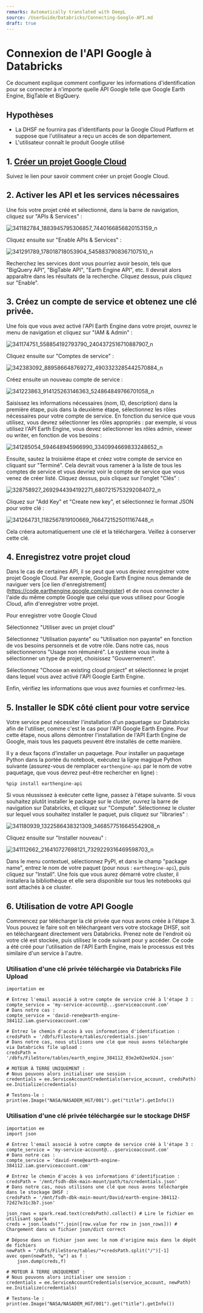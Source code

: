 ```yaml
---
remarks: Automatically translated with DeepL
source: /UserGuide/Databricks/Connecting-Google-API.md
draft: true
---
```


# Connexion de l'API Google à Databricks

Ce document explique comment configurer les informations d'identification pour se connecter à n'importe quelle API Google telle que Google Earth Engine, BigTable et BigQuery.

## Hypothèses

- La DHSF ne fournira pas d'identifiants pour la Google Cloud Platform et suppose que l'utilisateur a reçu un accès de son département.
- L'utilisateur connaît le produit Google utilisé

## 1. [Créer un projet Google Cloud](https://developers.google.com/workspace/guides/create-project)
Suivez le lien pour savoir comment créer un projet Google Cloud.

## 2. Activer les API et les services nécessaires
Une fois votre projet créé et sélectionné, dans la barre de navigation, cliquez sur "APIs & Services" :

![341182784_1883945795306857_7440166856820153159_n](https://user-images.githubusercontent.com/56747050/233416304-13b98718-337e-42eb-b6ae-0e1888404fea.png)

Cliquez ensuite sur "Enable APIs & Services" :

![341291789_178018718053904_5458837908367107510_n](https://user-images.githubusercontent.com/56747050/233416401-5de8b538-6c2a-4e89-a578-6810736eb484.png)

Recherchez les services dont vous pourriez avoir besoin, tels que "BigQuery API", "BigTable API", "Earth Engine API", etc. Il devrait alors apparaître dans les résultats de la recherche. Cliquez dessus, puis cliquez sur "Enable".

## 3. Créez un compte de service et obtenez une clé privée.
Une fois que vous avez activé l'API Earth Engine dans votre projet, ouvrez le menu de navigation et cliquez sur "IAM & Admin" :

![341174751_558854192793790_2404372516710887907_n](https://user-images.githubusercontent.com/56747050/233416480-e9e68e01-6d9f-4db2-9235-9fd68c03a500.png)

Cliquez ensuite sur "Comptes de service" :

![342383092_889586648769272_4903323285442570884_n](https://user-images.githubusercontent.com/56747050/233416581-b959909c-d8f2-42ef-a304-f2734e7aaeb3.png)

Créez ensuite un nouveau compte de service :

![341223863_914125263146363_524864849766701058_n](https://user-images.githubusercontent.com/56747050/233416627-8c378c19-e2cc-44d9-8b18-8e64735ecc7b.png)

Saisissez les informations nécessaires (nom, ID, description) dans la première étape, puis dans la deuxième étape, sélectionnez les rôles nécessaires pour votre compte de service. En fonction du service que vous utilisez, vous devrez sélectionner les rôles appropriés : par exemple, si vous utilisez l'API Earth Engine, vous devez sélectionner les rôles admin, viewer ou writer, en fonction de vos besoins :

![341285054_594648945966990_3340994669833248652_n](https://user-images.githubusercontent.com/56747050/233417210-10045800-9b95-4aab-b1e8-0ac86752c586.png)

Ensuite, sautez la troisième étape et créez votre compte de service en cliquant sur "Terminé". Cela devrait vous ramener à la liste de tous les comptes de service et vous devriez voir le compte de service que vous venez de créer listé. Cliquez dessus, puis cliquez sur l'onglet "Clés" :

![328758927_2692944394192271_6807215753292084072_n](https://user-images.githubusercontent.com/56747050/233417265-fd030087-8034-44c7-8177-786af4b02e7d.png)

Cliquez sur "Add Key" et "Create new key", et sélectionnez le format JSON pour votre clé :

![341264731_1182567819100669_7664721525011167448_n](https://user-images.githubusercontent.com/56747050/233417303-b47f9007-d15f-4211-a049-cc6cddcd0b21.png)

Cela créera automatiquement une clé et la téléchargera. Veillez à conserver cette clé.

## 4. Enregistrez votre projet cloud

Dans le cas de certaines API, il se peut que vous deviez enregistrer votre projet Google Cloud. Par exemple, Google Earth Engine nous demande de naviguer vers [ce lien d'enregistrement] (https://code.earthengine.google.com/register) et de nous connecter à l'aide du même compte Google que celui que vous utilisez pour Google Cloud, afin d'enregistrer votre projet.

Pour enregistrer votre Google Cloud

Sélectionnez "Utiliser avec un projet cloud"

Sélectionnez "Utilisation payante" ou "Utilisation non payante" en fonction de vos besoins personnels et de votre rôle. Dans notre cas, nous sélectionnerons "Usage non rémunéré". Le système vous invite à sélectionner un type de projet, choisissez "Gouvernement".

Sélectionnez "Choose an existing cloud project" et sélectionnez le projet dans lequel vous avez activé l'API Google Earth Engine.

Enfin, vérifiez les informations que vous avez fournies et confirmez-les.

## 5. Installer le SDK côté client pour votre service

Votre service peut nécessiter l'installation d'un paquetage sur Databricks afin de l'utiliser, comme c'est le cas pour l'API Google Earth Engine. Pour cette étape, nous allons démontrer l'installation de l'API Earth Engine de Google, mais tous les paquets peuvent être installés de cette manière.

Il y a deux façons d'installer un paquetage. Pour installer un paquetage Python dans la portée du notebook, exécutez la ligne magique Python suivante (assurez-vous de remplacer `earthengine-api` par le nom de votre paquetage, que vous devrez peut-être rechercher en ligne) :

```
%pip install earthengine-api
```

Si vous réussissez à exécuter cette ligne, passez à l'étape suivante. Si vous souhaitez plutôt installer le package sur le cluster, ouvrez la barre de navigation sur Databricks, et cliquez sur "Compute". Sélectionnez le cluster sur lequel vous souhaitez installer le paquet, puis cliquez sur "libraries" :

![341180939_1322586438321309_3468577516645542908_n](https://user-images.githubusercontent.com/56747050/233418201-52d806c7-9d0d-4e2f-a839-ff7d39d161af.png)

Cliquez ensuite sur "Installer nouveau" :

![341112662_216410727698121_7329229316469598703_n](https://user-images.githubusercontent.com/56747050/233419405-8c2d008d-1e6a-4f00-94b5-1528a17fac58.png)

Dans le menu contextuel, sélectionnez PyPI, et dans le champ "package name", entrez le nom de votre paquet (pour nous : `earthengine-api`), puis cliquez sur "Install". Une fois que vous aurez démarré votre cluster, il installera la bibliothèque et elle sera disponible sur tous les notebooks qui sont attachés à ce cluster.

## 6. Utilisation de votre API Google

Commencez par télécharger la clé privée que nous avons créée à l'étape 3. Vous pouvez le faire soit en téléchargeant vers votre stockage DHSF, soit en téléchargeant directement vers Databricks. Prenez note de l'endroit où votre clé est stockée, puis utilisez le code suivant pour y accéder. Ce code a été créé pour l'utilisation de l'API Earth Engine, mais le processus est très similaire d'un service à l'autre.

### Utilisation d'une clé privée téléchargée via Databricks File Upload

```
importation ee

# Entrez l'email associé à votre compte de service créé à l'étape 3 :
compte_service = 'my-service-account@...gserviceaccount.com'
# Dans notre cas :
compte_service = 'david-rene@earth-engine-384112.iam.gserviceaccount.com'

# Entrez le chemin d'accès à vos informations d'identification :
credsPath = '/dbfs/Filestore/tables/credentials.json'
# Dans notre cas, nous utilisons une clé que nous avons téléchargée via Databricks file upload :
credsPath = '/dbfs/FileStore/tables/earth_engine_384112_03e2e02ee924.json'

# MOTEUR À TERRE UNIQUEMENT :
# Nous pouvons alors initialiser une session :
credentials = ee.ServiceAccountCredentials(service_account, credsPath)
ee.Initialize(credentials)

# Testons-le :
print(ee.Image("NASA/NASADEM_HGT/001").get("title").getInfo())
```

### Utilisation d'une clé privée téléchargée sur le stockage DHSF

```
importation ee
import json

# Entrez l'email associé à votre compte de service créé à l'étape 3 :
compte_service = 'my-service-account@...gserviceaccount.com'
# Dans notre cas :
compte_service = 'david-rene@earth-engine-384112.iam.gserviceaccount.com'

# Entrez le chemin d'accès à vos informations d'identification :
credsPath = '/mnt/fsdh-dbk-main-mount/path/to/credentials.json'
# Dans notre cas, nous utilisons une clé que nous avons téléchargée dans le stockage DHSF :
credsPath = '/mnt/fsdh-dbk-main-mount/David/earth-engine-384112-72d27e31c3b7.json'

json_rows = spark.read.text(credsPath).collect() # Lire le fichier en utilisant spark
creds = json.loads("".join([row.value for row in json_rows])) # Chargement dans un fichier json/dict correct

# Dépose dans un fichier json avec le nom d'origine mais dans le dépôt de fichiers
newPath = "/dbfs/FileStore/tables/"+credsPath.split("/")[-1]
avec open(newPath, "w") as f :
    json.dump(creds,f)

# MOTEUR À TERRE UNIQUEMENT :
# Nous pouvons alors initialiser une session :
credentials = ee.ServiceAccountCredentials(service_account, newPath)
ee.Initialize(credentials)

# Testons-le :
print(ee.Image("NASA/NASADEM_HGT/001").get("title").getInfo())
```
